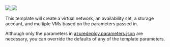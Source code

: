 <a href="https://portal.azure.com/#create/Microsoft.Template/uri/https%3A%2F%2Fraw.githubusercontent.com%2Ftony-nh%2Fazuredeploy%2Fmaster%2Fazure-full-environment-create%2Fazuredeploy.json" target="_blank">
    <img src="http://azuredeploy.net/deploybutton.png"/>
</a>
<a href="http://armviz.io/#/?load=https%3A%2F%2Fraw.githubusercontent.com/tony-nh/azuredeploy/master/azure-full-environment-create/azuredeploy.json" target="_blank">
    <img src="http://armviz.io/visualizebutton.png"/>
</a>

This template will create a virtual network, an availability set, a storage account, and multiple VMs based on the parameters passed in.

Although only the parameters in [azuredeploy.parameters.json](./azuredeploy.parameters.json) are necessary, you can override the defaults of any of the template parameters.

